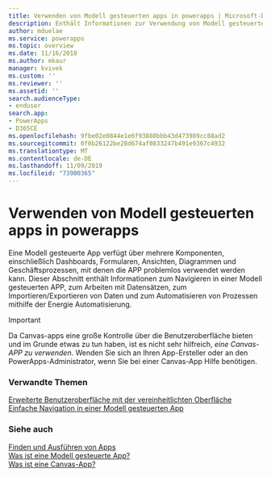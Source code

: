 ```yaml
---
title: Verwenden von Modell gesteuerten apps in powerapps | Microsoft-Dokumentation
description: Enthält Informationen zur Verwendung von Modell gesteuerten apps in powerapps.
author: mduelae
ms.service: powerapps
ms.topic: overview
ms.date: 11/16/2018
ms.author: mkaur
manager: kvivek
ms.custom: ''
ms.reviewer: ''
ms.assetid: ''
search.audienceType:
- enduser
search.app:
- PowerApps
- D365CE
ms.openlocfilehash: 9fbe02e0844e1e6f93880bbb43d473989cc88ad2
ms.sourcegitcommit: 0f0b26122be28d674af0833247b491e9367c4932
ms.translationtype: MT
ms.contentlocale: de-DE
ms.lasthandoff: 11/09/2019
ms.locfileid: "73900365"
---
```

# <a name="use-model-driven-apps-in-powerapps"></a>Verwenden von Modell gesteuerten apps in powerapps

Eine Modell gesteuerte App verfügt über mehrere Komponenten, einschließlich Dashboards, Formularen, Ansichten, Diagrammen und Geschäftsprozessen, mit denen die APP problemlos verwendet werden kann. Dieser Abschnitt enthält Informationen zum Navigieren in einer Modell gesteuerten APP, zum Arbeiten mit Datensätzen, zum Importieren/Exportieren von Daten und zum Automatisieren von Prozessen mithilfe der Energie Automatisierung. 

> [!IMPORTANT]
> Da Canvas-apps eine große Kontrolle über die Benutzeroberfläche bieten und im Grunde etwas zu tun haben, ist es nicht sehr hilfreich, *eine Canvas-APP zu verwenden*. Wenden Sie sich an Ihren App-Ersteller oder an den PowerApps-Administrator, wenn Sie bei einer Canvas-App Hilfe benötigen.

### <a name="related-topics"></a>Verwandte Themen

[Erweiterte Benutzeroberfläche mit der vereinheitlichten Oberfläche](unified-interface.md)<br/>
[Einfache Navigation in einer Modell gesteuerten App](navigation.md)

### <a name="see-also"></a>Siehe auch

[Finden und Ausführen von Apps](index.md)<br/>
[Was ist eine Modell gesteuerte App?](/powerapps/maker/model-driven-apps/model-driven-app-overview)<br/>
[Was ist eine Canvas-App?](/powerapps/maker/canvas-apps/getting-started)

